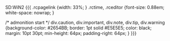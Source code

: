 SD:WiN2
{{{
.rcpagelink {width: 33%; }
.rctime,
.rceditor {font-size: 0.88em; white-space: nowrap; }


/* admonition start */
div.caution, 
div.important, 
div.note, 
div.tip, 
div.warning {background-color: #2654BB; border: 1pt solid #E5E5E5; color: black; 
    margin: 10pt 30pt; min-height: 64px; padding-right: 64px; }
}}}
